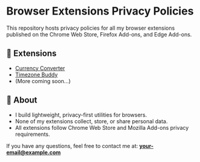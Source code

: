 # Browser Extensions Privacy Policies

This repository hosts privacy policies for all my browser extensions published on the Chrome Web Store, Firefox Add-ons, and Edge Add-ons.

## 📌 Extensions

- [Currency Converter](./extensions/currency-converter/PRIVACY.md)
- [Timezone Buddy](./extensions/timezone-buddy/PRIVACY.md)
- (More coming soon...)

## 📖 About

- I build lightweight, privacy-first utilities for browsers.
- None of my extensions collect, store, or share personal data.
- All extensions follow Chrome Web Store and Mozilla Add-ons privacy requirements.

If you have any questions, feel free to contact me at: **your-email@example.com**
